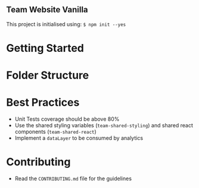 Team Website Vanilla
---

This project is initialised using: `$ npm init --yes`

# Getting Started

# Folder Structure

# Best Practices
- Unit Tests coverage should be above 80%
- Use the shared styling variables (`team-shared-styling`) and shared react components (`team-shared-react`)
- Implement a `dataLayer` to be consumed by analytics

# Contributing
- Read the `CONTRIBUTING.md` file for the guidelines
